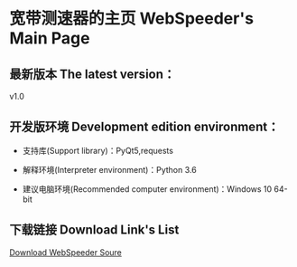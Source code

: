 # 宽带测速器的主页 WebSpeeder's Main Page

## 最新版本 The latest version：

v1.0

## 开发版环境 Development edition environment：

- 支持库(Support library)：PyQt5,requests 

- 解释环境(Interpreter environment)：Python 3.6

- 建议电脑环境(Recommended computer environment)：Windows 10 64-bit

## 下载链接 Download Link's List

<a href="webspeeder_v1.0_dev.py">Download WebSpeeder Soure</a>
